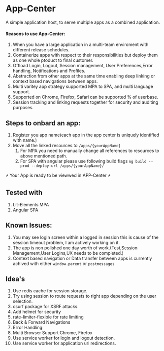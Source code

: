# App-Center
A simple application host, to serve multiple apps as a combined application.

#### Reasons to use App-Center:

1. When you have a large application in a multi-team enviroment with different release schedules.
2. Containerize apps with respect to their responsibilities but deploy them as one whole ptoduct to final customer.
3. Offload Login, Logout, Session management, User Preferences,Error handling, Notifications and Profiles.
4. Abstraction from other apps at the same time enabling deep linking or context based navigations between apps.
5. Multi varitey app strategy supported MPA to SPA, and multi language support.
6. Supported on Chrome, Firefox, Safari can be supported % of userbase.
7. Session tracking and linking requests together for security and auditing purposes.

## Steps to onbard an app:
1. Register you app name(each app in the app center is uniquely identified with name.)
2. Move all the linked resources to `/apps/{yourAppName}`
    1. For MPA you need to manually change all references to resources to above mentioned path.
    2. For SPA with angular please use following build flags `ng build --prod --deploy-url /apps/{yourAppName}/`

⚡️ Your App is ready to be viewwed in APP-Center ⚡️


## Tested with
1. Lit-Elements MPA
2. Angular SPA

## Known Issues:
1. You may see login screen within a logged in session this is cause of the session timeout problem, I am actively working on it.
2. The app is non polished one day worth of work.(Test,Session Management,User Logins,UX needs to be completed.)
3. Context based navigation or Data transfer between apps is currently achived with either `window.parent` or `postmessages`

<!-- ## Feature's
1. Complete abstraction at client side -->

## Idea's
1. Use redis cache for session storage.
2. Try using session to route requests to right app depending on the user selection.
3. csurf package for XSRF attacks
4. Add helmet for security 
5. rate-limiter-flexible for rate limiting
6. Back & Forward Navigations
7. Error Handling
8. Multi Browser Support Chrome, Firefox
9. Use service worker for login and logout detection.
10. Use service worker for application url redirections. 


